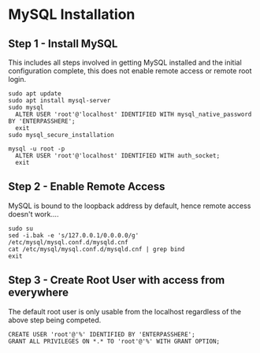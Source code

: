 # MySQL Installation

## Step 1 - Install MySQL

This includes all steps involved in getting MySQL installed and the initial configuration complete, this does not enable remote access or remote root login.
```
sudo apt update
sudo apt install mysql-server
sudo mysql
  ALTER USER 'root'@'localhost' IDENTIFIED WITH mysql_native_password BY 'ENTERPASSHERE';
  exit
sudo mysql_secure_installation
```
```
mysql -u root -p
  ALTER USER 'root'@'localhost' IDENTIFIED WITH auth_socket;
  exit
```
## Step 2 - Enable Remote Access

MySQL is bound to the loopback address by default, hence remote access doesn't work....
```
sudo su
sed -i.bak -e 's/127.0.0.1/0.0.0.0/g' /etc/mysql/mysql.conf.d/mysqld.cnf
cat /etc/mysql/mysql.conf.d/mysqld.cnf | grep bind
exit
```
## Step 3 - Create Root User with access from everywhere

The default root user is only usable from the localhost regardless of the above step being competed.
```
CREATE USER 'root'@'%' IDENTIFIED BY 'ENTERPASSHERE';
GRANT ALL PRIVILEGES ON *.* TO 'root'@'%' WITH GRANT OPTION;
```